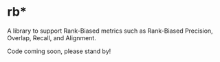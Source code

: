# rb*

A library to support Rank-Biased metrics such as Rank-Biased Precision, Overlap, Recall, and Alignment.

Code coming soon, please stand by!
